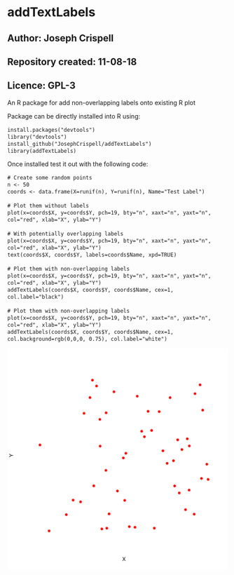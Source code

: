 # addTextLabels
## Author: Joseph Crispell
## Repository created: 11-08-18
## Licence: GPL-3
An R package for add non-overlapping labels onto existing R plot

Package can be directly installed into R using:
```
install.packages("devtools")
library("devtools")
install_github("JosephCrispell/addTextLabels")
library(addTextLabels)
```

Once installed test it out with the following code:
```
# Create some random points
n <- 50
coords <- data.frame(X=runif(n), Y=runif(n), Name="Test Label")

# Plot them without labels
plot(x=coords$X, y=coords$Y, pch=19, bty="n", xaxt="n", yaxt="n", col="red", xlab="X", ylab="Y")

# With potentially overlapping labels
plot(x=coords$X, y=coords$Y, pch=19, bty="n", xaxt="n", yaxt="n", col="red", xlab="X", ylab="Y")
text(coords$X, coords$Y, labels=coords$Name, xpd=TRUE)

# Plot them with non-overlapping labels
plot(x=coords$X, y=coords$Y, pch=19, bty="n", xaxt="n", yaxt="n", col="red", xlab="X", ylab="Y")
addTextLabels(coords$X, coords$Y, coords$Name, cex=1, col.label="black")

# Plot them with non-overlapping labels
plot(x=coords$X, y=coords$Y, pch=19, bty="n", xaxt="n", yaxt="n", col="red", xlab="X", ylab="Y")
addTextLabels(coords$X, coords$Y, coords$Name, cex=1, col.background=rgb(0,0,0, 0.75), col.label="white")
```

![](Example.gif)
